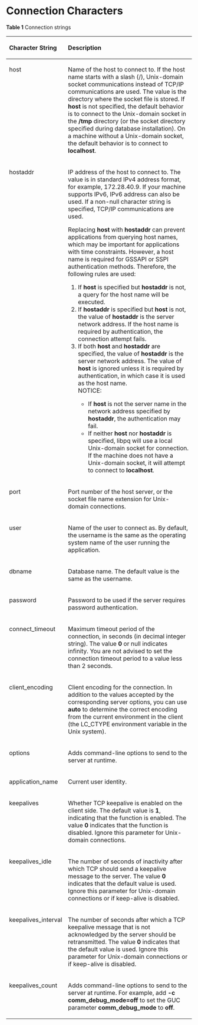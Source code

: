 # Connection Characters<a name="EN-US_TOPIC_0289900649"></a>

**Table  1**  Connection strings

<a name="en-us_topic_0283137650_en-us_topic_0241716355_table158814501407"></a>
<table><thead align="left"><tr id="en-us_topic_0283137650_en-us_topic_0241716355_row6888503015"><th class="cellrowborder" valign="top" width="17.53%" id="mcps1.2.3.1.1"><p id="en-us_topic_0283137650_en-us_topic_0241716355_p288750407"><a name="en-us_topic_0283137650_en-us_topic_0241716355_p288750407"></a><a name="en-us_topic_0283137650_en-us_topic_0241716355_p288750407"></a>Character String</p>
</th>
<th class="cellrowborder" valign="top" width="82.47%" id="mcps1.2.3.1.2"><p id="en-us_topic_0283137650_en-us_topic_0241716355_p208814501407"><a name="en-us_topic_0283137650_en-us_topic_0241716355_p208814501407"></a><a name="en-us_topic_0283137650_en-us_topic_0241716355_p208814501407"></a>Description</p>
</th>
</tr>
</thead>
<tbody><tr id="en-us_topic_0283137650_en-us_topic_0241716355_row168855011011"><td class="cellrowborder" valign="top" width="17.53%" headers="mcps1.2.3.1.1 "><p id="en-us_topic_0283137650_en-us_topic_0241716355_p14885505013"><a name="en-us_topic_0283137650_en-us_topic_0241716355_p14885505013"></a><a name="en-us_topic_0283137650_en-us_topic_0241716355_p14885505013"></a>host</p>
</td>
<td class="cellrowborder" valign="top" width="82.47%" headers="mcps1.2.3.1.2 "><p id="en-us_topic_0283137650_en-us_topic_0241716355_p17887501308"><a name="en-us_topic_0283137650_en-us_topic_0241716355_p17887501308"></a><a name="en-us_topic_0283137650_en-us_topic_0241716355_p17887501308"></a>Name of the host to connect to. If the host name starts with a slash (/), Unix-domain socket communications instead of TCP/IP communications are used. The value is the directory where the socket file is stored. If <strong id="en-us_topic_0241716355_b424014303208"><a name="en-us_topic_0241716355_b424014303208"></a><a name="en-us_topic_0241716355_b424014303208"></a>host</strong> is not specified, the default behavior is to connect to the Unix-domain socket in the <strong id="en-us_topic_0241716355_b14249195814206"><a name="en-us_topic_0241716355_b14249195814206"></a><a name="en-us_topic_0241716355_b14249195814206"></a>/tmp</strong> directory (or the socket directory specified during database installation). On a machine without a Unix-domain socket, the default behavior is to connect to <strong id="en-us_topic_0241716355_b1660434265619"><a name="en-us_topic_0241716355_b1660434265619"></a><a name="en-us_topic_0241716355_b1660434265619"></a>localhost</strong>.</p>
</td>
</tr>
<tr id="en-us_topic_0283137650_en-us_topic_0241716355_row168915019011"><td class="cellrowborder" valign="top" width="17.53%" headers="mcps1.2.3.1.1 "><p id="en-us_topic_0283137650_en-us_topic_0241716355_p38935016014"><a name="en-us_topic_0283137650_en-us_topic_0241716355_p38935016014"></a><a name="en-us_topic_0283137650_en-us_topic_0241716355_p38935016014"></a>hostaddr</p>
</td>
<td class="cellrowborder" valign="top" width="82.47%" headers="mcps1.2.3.1.2 "><p id="en-us_topic_0283137650_en-us_topic_0241716355_p12151325122"><a name="en-us_topic_0283137650_en-us_topic_0241716355_p12151325122"></a><a name="en-us_topic_0283137650_en-us_topic_0241716355_p12151325122"></a>IP address of the host to connect to. The value is in standard IPv4 address format, for example, 172.28.40.9. If your machine supports IPv6, IPv6 address can also be used. If a non-null character string is specified, TCP/IP communications are used.</p>
<p id="en-us_topic_0283137650_en-us_topic_0241716355_p54051709317"><a name="en-us_topic_0283137650_en-us_topic_0241716355_p54051709317"></a><a name="en-us_topic_0283137650_en-us_topic_0241716355_p54051709317"></a>Replacing <strong id="en-us_topic_0241716355_b8399102292213"><a name="en-us_topic_0241716355_b8399102292213"></a><a name="en-us_topic_0241716355_b8399102292213"></a>host</strong> with <strong id="en-us_topic_0241716355_b2895192482218"><a name="en-us_topic_0241716355_b2895192482218"></a><a name="en-us_topic_0241716355_b2895192482218"></a>hostaddr</strong> can prevent applications from querying host names, which may be important for applications with time constraints. However, a host name is required for GSSAPI or SSPI authentication methods. Therefore, the following rules are used:</p>
<a name="en-us_topic_0283137650_en-us_topic_0241716355_ol142972054436"></a><a name="en-us_topic_0283137650_en-us_topic_0241716355_ol142972054436"></a><ol id="en-us_topic_0283137650_en-us_topic_0241716355_ol142972054436"><li>If <strong id="en-us_topic_0241716355_b1363195892212"><a name="en-us_topic_0241716355_b1363195892212"></a><a name="en-us_topic_0241716355_b1363195892212"></a>host</strong> is specified but <strong id="en-us_topic_0241716355_b202585548226"><a name="en-us_topic_0241716355_b202585548226"></a><a name="en-us_topic_0241716355_b202585548226"></a>hostaddr</strong> is not, a query for the host name will be executed.</li><li>If <strong id="en-us_topic_0241716355_b111418171593"><a name="en-us_topic_0241716355_b111418171593"></a><a name="en-us_topic_0241716355_b111418171593"></a>hostaddr</strong> is specified but <strong id="en-us_topic_0241716355_b177191434152419"><a name="en-us_topic_0241716355_b177191434152419"></a><a name="en-us_topic_0241716355_b177191434152419"></a>host</strong> is not, the value of <strong id="en-us_topic_0241716355_b18879343112311"><a name="en-us_topic_0241716355_b18879343112311"></a><a name="en-us_topic_0241716355_b18879343112311"></a>hostaddr</strong> is the server network address. If the host name is required by authentication, the connection attempt fails.</li><li>If both <strong id="en-us_topic_0241716355_b13456181962417"><a name="en-us_topic_0241716355_b13456181962417"></a><a name="en-us_topic_0241716355_b13456181962417"></a>host</strong> and <strong id="en-us_topic_0241716355_b10359152632411"><a name="en-us_topic_0241716355_b10359152632411"></a><a name="en-us_topic_0241716355_b10359152632411"></a>hostaddr</strong> are specified, the value of <strong id="en-us_topic_0241716355_b461574612241"><a name="en-us_topic_0241716355_b461574612241"></a><a name="en-us_topic_0241716355_b461574612241"></a>hostaddr</strong> is the server network address. The value of <strong id="en-us_topic_0241716355_b68171452122414"><a name="en-us_topic_0241716355_b68171452122414"></a><a name="en-us_topic_0241716355_b68171452122414"></a>host</strong> is ignored unless it is required by authentication, in which case it is used as the host name.<div class="notice" id="en-us_topic_0283137650_en-us_topic_0241716355_note315429249"><a name="en-us_topic_0283137650_en-us_topic_0241716355_note315429249"></a><a name="en-us_topic_0283137650_en-us_topic_0241716355_note315429249"></a><span class="noticetitle"> NOTICE: </span><div class="noticebody"><a name="en-us_topic_0283137650_en-us_topic_0241716355_ul18372164011410"></a><a name="en-us_topic_0283137650_en-us_topic_0241716355_ul18372164011410"></a><ul id="en-us_topic_0283137650_en-us_topic_0241716355_ul18372164011410"><li>If <strong id="en-us_topic_0241716355_b1971172511487"><a name="en-us_topic_0241716355_b1971172511487"></a><a name="en-us_topic_0241716355_b1971172511487"></a>host</strong> is not the server name in the network address specified by <strong id="en-us_topic_0241716355_b17939204019255"><a name="en-us_topic_0241716355_b17939204019255"></a><a name="en-us_topic_0241716355_b17939204019255"></a>hostaddr</strong>, the authentication may fail.</li><li>If neither <strong id="en-us_topic_0241716355_b15690150152514"><a name="en-us_topic_0241716355_b15690150152514"></a><a name="en-us_topic_0241716355_b15690150152514"></a>host</strong> nor <strong id="en-us_topic_0241716355_b143666015265"><a name="en-us_topic_0241716355_b143666015265"></a><a name="en-us_topic_0241716355_b143666015265"></a>hostaddr</strong> is specified, libpq will use a local Unix-domain socket for connection. If the machine does not have a Unix-domain socket, it will attempt to connect to <strong id="en-us_topic_0241716355_b20818164674911"><a name="en-us_topic_0241716355_b20818164674911"></a><a name="en-us_topic_0241716355_b20818164674911"></a>localhost</strong>.</li></ul>
</div></div>
</li></ol>
</td>
</tr>
<tr id="en-us_topic_0283137650_en-us_topic_0241716355_row1789115013010"><td class="cellrowborder" valign="top" width="17.53%" headers="mcps1.2.3.1.1 "><p id="en-us_topic_0283137650_en-us_topic_0241716355_p6890501503"><a name="en-us_topic_0283137650_en-us_topic_0241716355_p6890501503"></a><a name="en-us_topic_0283137650_en-us_topic_0241716355_p6890501503"></a>port</p>
</td>
<td class="cellrowborder" valign="top" width="82.47%" headers="mcps1.2.3.1.2 "><p id="en-us_topic_0283137650_en-us_topic_0241716355_p108911504015"><a name="en-us_topic_0283137650_en-us_topic_0241716355_p108911504015"></a><a name="en-us_topic_0283137650_en-us_topic_0241716355_p108911504015"></a>Port number of the host server, or the socket file name extension for Unix-domain connections.</p>
</td>
</tr>
<tr id="en-us_topic_0283137650_en-us_topic_0241716355_row1892503013"><td class="cellrowborder" valign="top" width="17.53%" headers="mcps1.2.3.1.1 "><p id="en-us_topic_0283137650_en-us_topic_0241716355_p17895501806"><a name="en-us_topic_0283137650_en-us_topic_0241716355_p17895501806"></a><a name="en-us_topic_0283137650_en-us_topic_0241716355_p17895501806"></a>user</p>
</td>
<td class="cellrowborder" valign="top" width="82.47%" headers="mcps1.2.3.1.2 "><p id="en-us_topic_0283137650_en-us_topic_0241716355_p10891750109"><a name="en-us_topic_0283137650_en-us_topic_0241716355_p10891750109"></a><a name="en-us_topic_0283137650_en-us_topic_0241716355_p10891750109"></a>Name of the user to connect as. By default, the username is the same as the operating system name of the user running the application.</p>
</td>
</tr>
<tr id="en-us_topic_0283137650_en-us_topic_0241716355_row810313382544"><td class="cellrowborder" valign="top" width="17.53%" headers="mcps1.2.3.1.1 "><p id="en-us_topic_0283137650_en-us_topic_0241716355_p410363845411"><a name="en-us_topic_0283137650_en-us_topic_0241716355_p410363845411"></a><a name="en-us_topic_0283137650_en-us_topic_0241716355_p410363845411"></a>dbname</p>
</td>
<td class="cellrowborder" valign="top" width="82.47%" headers="mcps1.2.3.1.2 "><p id="en-us_topic_0283137650_en-us_topic_0241716355_p610418382548"><a name="en-us_topic_0283137650_en-us_topic_0241716355_p610418382548"></a><a name="en-us_topic_0283137650_en-us_topic_0241716355_p610418382548"></a>Database name. The default value is the same as the username.</p>
</td>
</tr>
<tr id="en-us_topic_0283137650_en-us_topic_0241716355_row089155013011"><td class="cellrowborder" valign="top" width="17.53%" headers="mcps1.2.3.1.1 "><p id="en-us_topic_0283137650_en-us_topic_0241716355_p108916501406"><a name="en-us_topic_0283137650_en-us_topic_0241716355_p108916501406"></a><a name="en-us_topic_0283137650_en-us_topic_0241716355_p108916501406"></a>password</p>
</td>
<td class="cellrowborder" valign="top" width="82.47%" headers="mcps1.2.3.1.2 "><p id="en-us_topic_0283137650_en-us_topic_0241716355_p17891450708"><a name="en-us_topic_0283137650_en-us_topic_0241716355_p17891450708"></a><a name="en-us_topic_0283137650_en-us_topic_0241716355_p17891450708"></a>Password to be used if the server requires password authentication.</p>
</td>
</tr>
<tr id="en-us_topic_0283137650_en-us_topic_0241716355_row13897502012"><td class="cellrowborder" valign="top" width="17.53%" headers="mcps1.2.3.1.1 "><p id="en-us_topic_0283137650_en-us_topic_0241716355_p6899508011"><a name="en-us_topic_0283137650_en-us_topic_0241716355_p6899508011"></a><a name="en-us_topic_0283137650_en-us_topic_0241716355_p6899508011"></a>connect_timeout</p>
</td>
<td class="cellrowborder" valign="top" width="82.47%" headers="mcps1.2.3.1.2 "><p id="en-us_topic_0283137650_en-us_topic_0241716355_p58914501206"><a name="en-us_topic_0283137650_en-us_topic_0241716355_p58914501206"></a><a name="en-us_topic_0283137650_en-us_topic_0241716355_p58914501206"></a>Maximum timeout period of the connection, in seconds (in decimal integer string). The value <strong id="b962561316448"><a name="b962561316448"></a><a name="b962561316448"></a>0</strong> or null indicates infinity. You are not advised to set the connection timeout period to a value less than 2 seconds.</p>
</td>
</tr>
<tr id="en-us_topic_0283137650_en-us_topic_0241716355_row138918501207"><td class="cellrowborder" valign="top" width="17.53%" headers="mcps1.2.3.1.1 "><p id="en-us_topic_0283137650_en-us_topic_0241716355_p38918501609"><a name="en-us_topic_0283137650_en-us_topic_0241716355_p38918501609"></a><a name="en-us_topic_0283137650_en-us_topic_0241716355_p38918501609"></a>client_encoding</p>
</td>
<td class="cellrowborder" valign="top" width="82.47%" headers="mcps1.2.3.1.2 "><p id="en-us_topic_0283137650_en-us_topic_0241716355_p8891750803"><a name="en-us_topic_0283137650_en-us_topic_0241716355_p8891750803"></a><a name="en-us_topic_0283137650_en-us_topic_0241716355_p8891750803"></a>Client encoding for the connection. In addition to the values accepted by the corresponding server options, you can use <strong id="en-us_topic_0241716355_b15122152918307"><a name="en-us_topic_0241716355_b15122152918307"></a><a name="en-us_topic_0241716355_b15122152918307"></a>auto</strong> to determine the correct encoding from the current environment in the client (the LC_CTYPE environment variable in the Unix system).</p>
</td>
</tr>
<tr id="en-us_topic_0283137650_en-us_topic_0241716355_row9893500011"><td class="cellrowborder" valign="top" width="17.53%" headers="mcps1.2.3.1.1 "><p id="en-us_topic_0283137650_en-us_topic_0241716355_p38914501305"><a name="en-us_topic_0283137650_en-us_topic_0241716355_p38914501305"></a><a name="en-us_topic_0283137650_en-us_topic_0241716355_p38914501305"></a>options</p>
</td>
<td class="cellrowborder" valign="top" width="82.47%" headers="mcps1.2.3.1.2 "><p id="en-us_topic_0283137650_en-us_topic_0241716355_p7893501701"><a name="en-us_topic_0283137650_en-us_topic_0241716355_p7893501701"></a><a name="en-us_topic_0283137650_en-us_topic_0241716355_p7893501701"></a>Adds command-line options to send to the server at runtime.</p>
</td>
</tr>
<tr id="en-us_topic_0283137650_en-us_topic_0241716355_row13894504017"><td class="cellrowborder" valign="top" width="17.53%" headers="mcps1.2.3.1.1 "><p id="en-us_topic_0283137650_en-us_topic_0241716355_p08965016016"><a name="en-us_topic_0283137650_en-us_topic_0241716355_p08965016016"></a><a name="en-us_topic_0283137650_en-us_topic_0241716355_p08965016016"></a>application_name</p>
</td>
<td class="cellrowborder" valign="top" width="82.47%" headers="mcps1.2.3.1.2 "><p id="en-us_topic_0283137650_en-us_topic_0241716355_p7892050207"><a name="en-us_topic_0283137650_en-us_topic_0241716355_p7892050207"></a><a name="en-us_topic_0283137650_en-us_topic_0241716355_p7892050207"></a>Current user identity.</p>
</td>
</tr>
<tr id="en-us_topic_0283137650_en-us_topic_0241716355_row3891350509"><td class="cellrowborder" valign="top" width="17.53%" headers="mcps1.2.3.1.1 "><p id="en-us_topic_0283137650_en-us_topic_0241716355_p1895501301"><a name="en-us_topic_0283137650_en-us_topic_0241716355_p1895501301"></a><a name="en-us_topic_0283137650_en-us_topic_0241716355_p1895501301"></a>keepalives</p>
</td>
<td class="cellrowborder" valign="top" width="82.47%" headers="mcps1.2.3.1.2 "><p id="en-us_topic_0283137650_en-us_topic_0241716355_p1089450404"><a name="en-us_topic_0283137650_en-us_topic_0241716355_p1089450404"></a><a name="en-us_topic_0283137650_en-us_topic_0241716355_p1089450404"></a>Whether TCP keepalive is enabled on the client side. The default value is <strong id="en-us_topic_0241716355_b1852105323110"><a name="en-us_topic_0241716355_b1852105323110"></a><a name="en-us_topic_0241716355_b1852105323110"></a>1</strong>, indicating that the function is enabled. The value <strong id="en-us_topic_0241716355_b1417231910328"><a name="en-us_topic_0241716355_b1417231910328"></a><a name="en-us_topic_0241716355_b1417231910328"></a>0</strong> indicates that the function is disabled. Ignore this parameter for Unix-domain connections.</p>
</td>
</tr>
<tr id="en-us_topic_0283137650_en-us_topic_0241716355_row021915419911"><td class="cellrowborder" valign="top" width="17.53%" headers="mcps1.2.3.1.1 "><p id="en-us_topic_0283137650_en-us_topic_0241716355_p1522010414918"><a name="en-us_topic_0283137650_en-us_topic_0241716355_p1522010414918"></a><a name="en-us_topic_0283137650_en-us_topic_0241716355_p1522010414918"></a>keepalives_idle</p>
</td>
<td class="cellrowborder" valign="top" width="82.47%" headers="mcps1.2.3.1.2 "><p id="en-us_topic_0283137650_en-us_topic_0241716355_p822044117917"><a name="en-us_topic_0283137650_en-us_topic_0241716355_p822044117917"></a><a name="en-us_topic_0283137650_en-us_topic_0241716355_p822044117917"></a>The number of seconds of inactivity after which TCP should send a keepalive message to the server. The value <strong id="en-us_topic_0241716355_b155782843315"><a name="en-us_topic_0241716355_b155782843315"></a><a name="en-us_topic_0241716355_b155782843315"></a>0</strong> indicates that the default value is used. Ignore this parameter for Unix-domain connections or if keep-alive is disabled.</p>
</td>
</tr>
<tr id="en-us_topic_0283137650_en-us_topic_0241716355_row23626470912"><td class="cellrowborder" valign="top" width="17.53%" headers="mcps1.2.3.1.1 "><p id="en-us_topic_0283137650_en-us_topic_0241716355_p73626471492"><a name="en-us_topic_0283137650_en-us_topic_0241716355_p73626471492"></a><a name="en-us_topic_0283137650_en-us_topic_0241716355_p73626471492"></a>keepalives_interval</p>
</td>
<td class="cellrowborder" valign="top" width="82.47%" headers="mcps1.2.3.1.2 "><p id="en-us_topic_0283137650_en-us_topic_0241716355_p494416224357"><a name="en-us_topic_0283137650_en-us_topic_0241716355_p494416224357"></a><a name="en-us_topic_0283137650_en-us_topic_0241716355_p494416224357"></a>The number of seconds after which a TCP keepalive message that is not acknowledged by the server should be retransmitted. The value <strong id="en-us_topic_0241716355_b15946149105114"><a name="en-us_topic_0241716355_b15946149105114"></a><a name="en-us_topic_0241716355_b15946149105114"></a>0</strong> indicates that the default value is used. Ignore this parameter for Unix-domain connections or if keep-alive is disabled.</p>
</td>
</tr>
<tr id="en-us_topic_0283137650_en-us_topic_0241716355_row759020441191"><td class="cellrowborder" valign="top" width="17.53%" headers="mcps1.2.3.1.1 "><p id="en-us_topic_0283137650_en-us_topic_0241716355_p1059054419919"><a name="en-us_topic_0283137650_en-us_topic_0241716355_p1059054419919"></a><a name="en-us_topic_0283137650_en-us_topic_0241716355_p1059054419919"></a>keepalives_count</p>
</td>
<td class="cellrowborder" valign="top" width="82.47%" headers="mcps1.2.3.1.2 "><p id="en-us_topic_0283137650_en-us_topic_0241716355_p24777515373"><a name="en-us_topic_0283137650_en-us_topic_0241716355_p24777515373"></a><a name="en-us_topic_0283137650_en-us_topic_0241716355_p24777515373"></a>Adds command-line options to send to the server at runtime. For example, add <strong id="b2101639193317"><a name="b2101639193317"></a><a name="b2101639193317"></a>-c comm_debug_mode=off</strong> to set the GUC parameter <strong id="b1510773953312"><a name="b1510773953312"></a><a name="b1510773953312"></a>comm_debug_mode</strong> to <strong id="b210893915337"><a name="b210893915337"></a><a name="b210893915337"></a>off</strong>.</p>
</td>
</tr>
</tbody>
</table>

